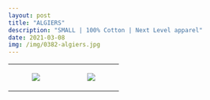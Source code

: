 ```yaml
---
layout: post
title: "ALGIERS"
description: "SMALL | 100% Cotton | Next Level apparel"
date: 2021-03-08
img: /img/0382-algiers.jpg
---
```




<table style="width:100%;"><tr><td style="vertical-align:top;">
      <figure class="tmblr-full" data-orig-height="2048" data-orig-width="1365" data-orig-src="https://concertshirts.netlify.app/shirts/0382/0382-01.jpg"><img src="https://64.media.tumblr.com/48af80963b18cf775bcc32255334252e/697f047e9c688133-c8/s540x810/d0d132805b045e3bb6eb5e12fbc6bcd76f5eecbf.jpg" data-orig-height="2048" data-orig-width="1365" data-orig-src="https://concertshirts.netlify.app/shirts/0382/0382-01.jpg"/></figure></td>
    <td style="vertical-align:top;">
      <figure class="tmblr-full" data-orig-height="2048" data-orig-width="1365" data-orig-src="https://concertshirts.netlify.app/shirts/0382/0382-02.jpg"><img src="https://64.media.tumblr.com/69c2a354ed7e46a57516403cd01abc25/697f047e9c688133-1a/s540x810/11bace0ee81ed5189a716389ed840471c6103dd9.jpg" data-orig-height="2048" data-orig-width="1365" data-orig-src="https://concertshirts.netlify.app/shirts/0382/0382-02.jpg"/></figure></td>
  </tr></table>
